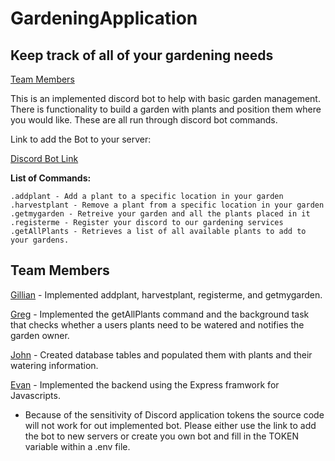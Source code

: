 # GardeningApplication

## Keep track of all of your gardening needs

[Team Members](#team-members)

This is an implemented discord bot to help with basic garden management. There is functionality to build a garden with plants and position them where you would like. These are all run through discord bot commands.

Link to add the Bot to your server:

[Discord Bot Link](https://discordapp.com/api/oauth2/authorize?client_id=690298166473785425&permissions=8&scope=bot)

**List of Commands:**

```text
.addplant - Add a plant to a specific location in your garden
.harvestplant - Remove a plant from a specific location in your garden
.getmygarden - Retreive your garden and all the plants placed in it
.registerme - Register your discord to our gardening services
.getAllPlants - Retrieves a list of all available plants to add to your gardens.
```

## Team Members

[Gillian](https://github.com/gevers123) - Implemented addplant, harvestplant, registerme, and getmygarden.

[Greg](https://github.com/GregoryQuintanilla) - Implemented the getAllPlants command and the background task that checks whether a users plants need to be watered and notifies the garden owner.

[John](https://github.com/jramirez5) - Created database tables and populated them with plants and their watering information.

[Evan](https://github.com/evanb10) - Implemented the backend using the Express framwork for Javascripts.  



* Because of the sensitivity of Discord application tokens the source code will not work for out implemented bot. Please either use the link to add the bot to new servers or create you own bot and fill in the TOKEN variable within a .env file.
